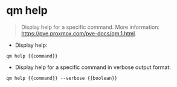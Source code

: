 # qm help

> Display help for a specific command.
> More information: <https://pve.proxmox.com/pve-docs/qm.1.html>.

- Display help:

`qm help {{command}}`

- Display help for a specific command in verbose output format:

`qm help {{command}} --verbose {{boolean}}`
